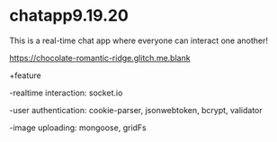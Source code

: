 # chatapp9.19.20

 This is a real-time chat app where everyone can interact one another!
 
 https://chocolate-romantic-ridge.glitch.me.blank
 
 +feature 
 
 -realtime interaction: socket.io
 
 -user authentication: cookie-parser, jsonwebtoken, bcrypt, validator
 
 -image uploading: mongoose, gridFs
 
 
